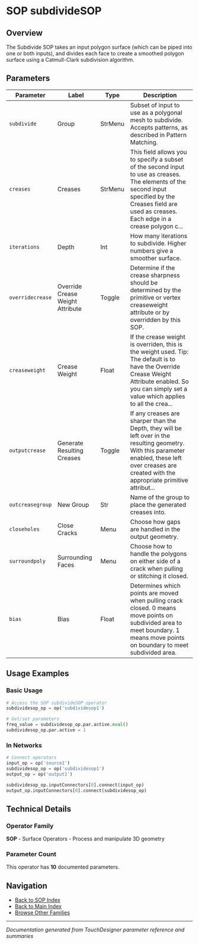 # SOP subdivideSOP

## Overview

The Subdivide SOP takes an input polygon surface (which can be piped into one or both inputs), and divides each face to create a smoothed polygon surface using a Catmull-Clark subdivision algorithm.

## Parameters

| Parameter | Label | Type | Description |
|-----------|-------|------|-------------|
| `subdivide` | Group | StrMenu | Subset of input to use as a polygonal mesh to subdivide. Accepts patterns, as described in Pattern Matching. |
| `creases` | Creases | StrMenu | This field allows you to specify a subset of the second input to use as creases. The elements of the second input specified by the Creases field are used as creases. Each edge in a crease polygon c... |
| `iterations` | Depth | Int | How many iterations to subdivide. Higher numbers give a smoother surface. |
| `overridecrease` | Override Crease Weight Attribute | Toggle | Determine if the crease sharpness should be determined by the primitive or vertex creaseweight attribute or by overridden by this SOP. |
| `creaseweight` | Crease Weight | Float | If the crease weight is overriden, this is the weight used.     Tip: The default is to have the Override Crease Weight Attribute enabled. So you can simply set a value which applies to all the crea... |
| `outputcrease` | Generate Resulting Creases | Toggle | If any creases are sharper than the Depth, they will be left over in the resulting geometry. With this parameter enabled, these left over creases are created with the appropriate primitive attribut... |
| `outcreasegroup` | New Group | Str | Name of the group to place the generated creases into. |
| `closeholes` | Close Cracks | Menu | Choose how gaps are handled in the output geometry. |
| `surroundpoly` | Surrounding Faces | Menu | Choose how to handle the polygons on either side of a crack when pulling or stitching it closed. |
| `bias` | Bias | Float | Determines which points are moved when pulling crack closed.      0 means move points on subdivided area to meet boundary.    1 means move points on boundary to meet subdivided area. |

## Usage Examples

### Basic Usage

```python
# Access the SOP subdivideSOP operator
subdividesop_op = op('subdividesop1')

# Get/set parameters
freq_value = subdividesop_op.par.active.eval()
subdividesop_op.par.active = 1
```

### In Networks

```python
# Connect operators
input_op = op('source1')
subdividesop_op = op('subdividesop1')
output_op = op('output1')

subdividesop_op.inputConnectors[0].connect(input_op)
output_op.inputConnectors[0].connect(subdividesop_op)
```

## Technical Details

### Operator Family

**SOP** - Surface Operators - Process and manipulate 3D geometry

### Parameter Count

This operator has **10** documented parameters.

## Navigation

- [Back to SOP Index](../SOP/SOP_INDEX.md)
- [Back to Main Index](../OPERATORS_INDEX.md)
- [Browse Other Families](../OPERATORS_INDEX.md#quick-navigation)

---
*Documentation generated from TouchDesigner parameter reference and summaries*
